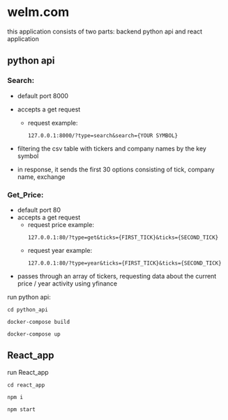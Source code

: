 # welm.com

this application consists of two parts: backend python api and react application


## python api
### Search:

* default port 8000

* accepts a get request
   * request example:
     ```
     127.0.0.1:8000/?type=search&search={YOUR SYMBOL}
     ```

* filtering the csv table with tickers and company names by the key symbol


* in response, it sends the first 30 options consisting of tick, company name, exchange
    
### Get_Price:
* default port 80
* accepts a get request
   * request price example:
     ```
     127.0.0.1:80/?type=get&ticks={FIRST_TICK}&ticks={SECOND_TICK}
     ```
   * request year example:
     ```
     127.0.0.1:80/?type=year&ticks={FIRST_TICK}&ticks={SECOND_TICK}
     ```
* passes through an array of tickers, requesting data about the current price / year activity using yfinance
    
    
run python api:
```    
cd python_api

docker-compose build

docker-compose up
```  

## React_app

run React_app
```    
cd react_app

npm i

npm start
```  
    
